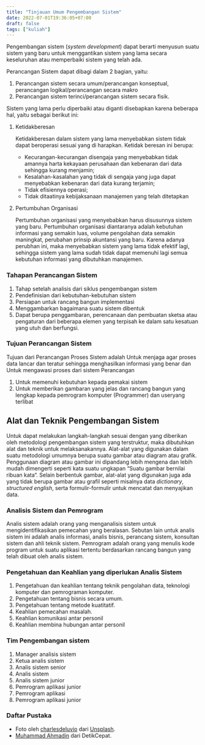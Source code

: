 ```yaml
---
title: "Tinjauan Umum Pengembangan Sistem"
date: 2022-07-01T19:36:05+07:00
draft: false
tags: ["kuliah"]
---
```


Pengembangan sistem (*system development*) dapat berarti menyusun suatu sistem yang baru untuk menggantikan sistem yang lama secara keseluruhan atau memperbaiki sistem yang telah ada. 

Perancangan Sistem dapat dibagi dalam 2 bagian, yaitu:
1. Perancangan sistem secara umum/perancangan konseptual, perancangan logikal/perancangan secara makro
2. Perancangan sistem terinci/perancangan sistem secara fisik.

Sistem yang lama perlu diperbaiki atau diganti disebapkan karena beberapa hal, yaitu sebagai berikut ini:
1. Ketidakberesan

    Ketidakberesan dalam sistem yang lama menyebabkan sistem tidak dapat beroperasi sesuai yang di harapkan. Ketidak beresan ini berupa:
    - Kecurangan-kecurangan disengaja yang menyebabkan tidak amannya harta kekayaan perusahaan dan kebenaran dari data sehingga kurang menjamin;
    - Kesalahan-kasalahan yang tidak di sengaja yang juga dapat menyebabkan kebenaran dari data kurang terjamin;
    - Tidak efisiennya operasi;
    - Tidak ditaatinya kebijaksanaan manajemen yang telah ditetapkan
3. Pertumbuhan Organisasi

    Pertumbuhan organisasi yang menyebabkan harus disusunnya sistem yang baru. Pertumbuhan organisasi diantaranya adalah kebutuhan informasi yang semakin luas, volume pengolahan data semakin maningkat, perubahan prinsip akuntansi yang baru. Karena adanya perubhan ini, maka menyebabkan sistem yang lama tidak efektif lagi, sehingga sistem yang lama sudah tidak dapat memenuhi lagi semua kebutuhan informasi yang dibutuhkan manajemen.

### Tahapan Perancangan Sistem
1. Tahap setelah analisis dari siklus pengembangan sistem
2. Pendefinisian dari kebutuhan-kebutuhan sistem
3. Persiapan untuk rancang bangun implementasi
4. Menggambarkan bagaimana suatu sistem dibentuk
5. Dapat berupa penggambaran, perencanaan dan pembuatan sketsa atau pengaturan dari beberapa
elemen yang terpisah ke dalam satu kesatuan yang utuh dan berfungsi.

### Tujuan Perancangan Sistem
Tujuan dari Perancangan Proses Sistem adalah Untuk menjaga agar proses data lancar dan teratur sehingga menghasilkan informasi yang benar dan Untuk mengawasi proses dari sistem Perancangan
1. Untuk memenuhi kebutuhan kepada pemakai sistem
2. Untuk memberikan gambaran yang jelas dan rancang bangun yang lengkap kepada pemrogram komputer (Programmer) dan useryang terlibat

## Alat dan Teknik Pengembangan Sistem
Untuk dapat melakukan langkah-langkah sesuai dengan yang diberikan oleh metodologi pengembangan sistem yang terstruktur, maka dibutuhkan alat dan teknik untuk melaksanakannya. Alat-alat yang digunakan dalam suatu metodologi umumnya berupa suatu gambar atau diagram atau grafik. Penggunaan diagram atau gambar ini dipandang lebih mengena dan lebih mudah dimengerti seperti kata suatu ungkapan “Suatu gambar bernilai ribuan kata“. Selain berbentuk gambar, alat-alat yang digunakan juga ada yang tidak berupa gambar atau grafil seperti misalnya data *dictionary*, *structured english*, serta formulir-formulir untuk mencatat dan menyajikan data.

### Analisis Sistem dan Pemrogram
Analis sistem adalah orang yang menganalisis sistem untuk mengidentifikasikan pemecahan yang beralasan. Sebutan lain untuk analis sistem ini adalah analis informasi, analis bisnis, perancang sistem, konsultan sistem dan ahli teknik sistem. Pemrogram adalah orang yang menulis kode program untuk suatu aplikasi tertentu berdasarkan rancang bangun yang telah dibuat oleh analis sistem.

### Pengetahuan dan Keahlian yang diperlukan Analis Sistem
1. Pengetahuan dan keahlian tentang teknik pengolahan data, teknologi komputer dan pemrograman komputer.
2. Pengetahuan tentang bisnis secara umum.
3. Pengetahuan tentang metode kuatitatif.
4. Keahlian pemecahan masalah.
5. Keahlian komunikasi antar personil
6. Keahlian membina hubungan antar personil

### Tim Pengembangan sistem
1. Manager analisis sistem
2. Ketua analis sistem
3. Analis sistem senior
4. Analis sistem
5. Analis sistem junior
6. Pemrogram aplikasi junior
7. Pemrogram aplikasi
8. Pemrogram aplikasi junior

### Daftar Pustaka
- Foto oleh [charlesdeluvio](https://unsplash.com/@charlesdeluvio?utm_source=unsplash&utm_medium=referral&utm_content=creditCopyText) dari [Unsplash](https://unsplash.com/s/photos/development?utm_source=unsplash&utm_medium=referral&utm_content=creditCopyText).
- [Muhammad Ahmadin](https://detikcepat.com/bab-ii-tinjauan-umum-pengembangan-sistem/) dari DetikCepat.